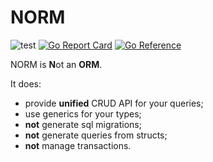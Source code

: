 # NORM

![test](https://github.com/WinPooh32/norm/actions/workflows/test.yml/badge.svg)
[![Go Report Card](https://goreportcard.com/badge/github.com/WinPooh32/norm)](https://goreportcard.com/report/github.com/WinPooh32/norm)
[![Go Reference](https://pkg.go.dev/badge/github.com/WinPooh32/norm.svg)](https://pkg.go.dev/github.com/WinPooh32/norm)

NORM is **N**ot an **ORM**.

It does:

- provide **unified** CRUD API for your queries;
- use generics for your types;
- **not** generate sql migrations;
- **not** generate queries from structs;
- **not** manage transactions.
